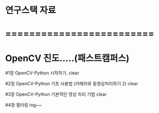 # 연구스택 자료


# =========================
# OpenCV 진도.....(패스트캠퍼스)

#1장 OpenCV-Python 시작하기. clear

#2장 OpenCV-Python 기초 사용법 (카메라와 동영상처리하기 2) clear

#3장 OpenCV-Python 기본적인 영상 처리 기법 clear

#4장 필터링 ing~~

